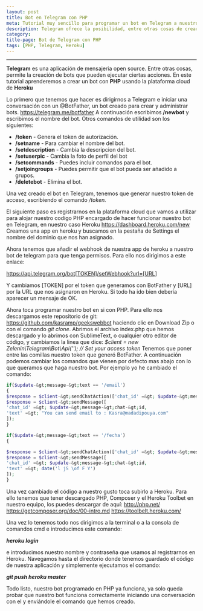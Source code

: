 ```yaml
---
layout: post
title: Bot en Telegram con PHP 
meta: Tutorial muy sencillo para programar un bot en Telegram a nuestro gusto usando PHP y Heroku 
description: Telegram ofrece la posibilidad, entre otras cosas de crear bots. En este post veremos como programar un bot para Telegram usando PHP y la plataforma cloud de Heroku.
category:
title-page: Bot de Telegram con PHP
tags: [PHP, Telegram, Heroku]
---
```


***

<b>Telegram</b> es una aplicación de mensajeria open source. Entre otras cosas, permite la creación de bots que pueden ejecutar ciertas acciones. En este tutorial aprenderemos a crear un bot con <b>PHP</b> usando la plataforma cloud de <b>Heroku</b>

Lo primero que tenemos que hacer es dirigirnos a Telegram e iniciar una conversación con un @BotFather, un bot creado para crear y administrar bots.
https://telegram.me/botfather
A continuación escribimos<b> /newbot</b> y escribimos el nombre del bot. Otros comandos de utilidad son los siguientes:

<ul>
<li><b>/token</b> - Genera el token de autorización.</li>
<li><b>/setname</b> - Para cambiar el nombre del bot.</li>
<li><b>/setdescription</b> - Cambia la descripcion del bot.</li>
<li><b>/setuserpic</b> - Cambia la foto de perfil del bot</li>
<li><b>/setcommands</b> - Puedes incluir comandos para el bot.</li>
<li><b>/setjoingroups</b> - Puedes permitir que el bot pueda ser añadido a grupos.</li>
<li><b>/deletebot</b> - Elimina el bot.</li>
</ul>

Una vez creado el bot en Telegram, tenemos que generar nuestro token de acceso, escribiendo el comando <em>/token.</em>

El siguiente paso es registrarnos en la plataforma cloud que vamos a utilizar para alojar nuestro codigo PHP encargado de hacer funcionar nuestro bot en Telegram, en nuestro caso Heroku <a href="https://dashboard.heroku.com/new">https://dashboard.heroku.com/new</a>
Creamos una app en heroku y buscamos en la pestaña de Settings el nombre del dominio que nos han asignado.

Ahora tenemos que añadir el webhook de nuestra app de heroku a nuestro bot de telegram para que tenga permisos. Para ello nos dirigimos a este enlace:

https://api.telegram.org/bot[TOKEN]/setWebhook?url=[URL]

Y cambiamos [TOKEN] por el token que generamos con BotFather y [URL] por la URL que nos asignaron en Heroku. Si todo ha ido bien debería aparecer un mensaje de OK.

Ahora toca programar nuestro bot en si con PHP. Para ello nos descargamos este repositorio de git: <a href="https://github.com/kasramp/geekswebbot">https://github.com/kasramp/geekswebbot </a>haciendo clic en Download Zip o con el comando <em>git clone</em>.
Abrimos el archivo index.php que hemos descargado y lo abrimos con SublimeText, o cualquier otro editor de código, y cambiamos la linea que dice:
<em>$client = new Zelenin\Telegram\Bot\Api(''); // Set your access token</em>
Tenemos que poner entre las comillas nuestro token que generó BotFather.
A continuación podemos cambiar los comandos que vienen por defecto mas abajo con lo que queramos que haga nuestro bot. Por ejemplo yo he cambiado el comando:

```php
if($update-&gt;message-&gt;text == '/email')
{
$response = $client-&gt;sendChatAction(['chat_id' =&gt; $update-&gt;message-&gt;chat-&gt;id, 'action' =&gt; 'typing']);
$response = $client-&gt;sendMessage([
'chat_id' =&gt; $update-&gt;message-&gt;chat-&gt;id,
'text' =&gt; "You can send email to : Kasra@madadipouya.com"
]);
}
```

```php
if($update-&gt;message-&gt;text == '/fecha')
{

$response = $client-&gt;sendChatAction(['chat_id' =&gt; $update-&gt;message-&gt;chat-&gt;id, 'action' =&gt; 'typing']);
$response = $client-&gt;sendMessage([
'chat_id' =&gt; $update-&gt;message-&gt;chat-&gt;id,
'text' =&gt; date('l jS \of F Y')
]);
}
```

Una vez cambiado el código a nuestro gusto toca subirlo a Heroku. Para ello tenemos que tener descargado PHP, Composer y el Heroku Toolbet en nuestro equipo, los puedes descargar de aquí:
<a href="http://php.net/">http://php.net/</a>
<a href="https://getcomposer.org/doc/00-intro.md">https://getcomposer.org/doc/00-intro.md</a>
<a href="https://toolbelt.heroku.com/">https://toolbelt.heroku.com/</a>

Una vez lo tenemos todo nos dirigimos a la terminal o a la consola de comandos cmd e introducimos este comando:

<strong><em>heroku login</em></strong>

e introducimos nuestro nombre y contraseña que usamos al registrarnos en Heroku. Navegamos hasta el directorio donde tenemos guardado el código de nuestra aplicación y simplemente ejecutamos el comando:

<em><strong>git push heroku master</strong></em>

Todo listo, nuestro bot programado en PHP ya funciona, ya solo queda probar que nuestro bot funciona correctamente iniciando una conversación con el y enviándole el comando que hemos creado.

